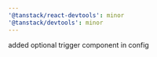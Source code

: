 ```yaml
---
'@tanstack/react-devtools': minor
'@tanstack/devtools': minor
---
```


added optional trigger component in config
